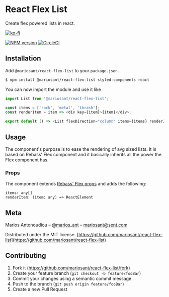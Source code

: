 # React Flex List

Create flex powered lists in react.

[![ko-fi](https://www.ko-fi.com/img/githubbutton_sm.svg)](https://ko-fi.com/M4M7W45W)

[![NPM version](https://img.shields.io/npm/v/@mariosant/react-flex-list.svg)](https://www.npmjs.com/package/@mariosant/react-flex-list)
[![CircleCI](https://circleci.com/gh/mariosant/react-flex-list/tree/master.svg?style=svg)](https://circleci.com/gh/mariosant/react-flex-list/tree/master)

## Installation

Add `@mariosant/react-flex-list` to your `package.json`.

```bash
$ npm install @mariosant/react-flex-list styled-components react
```

You can now import the module and use it like

```javascript
import List from '@mariosant/react-flex-list';

const items = ['rock', 'metal', 'thrash'];
const renderItem = item => <div key={item}>{item}</div>;

export default () => <List flexDirection="column" items={items} renderItem={renderItem} />;
```

## Usage

The component's purpose is to ease the rendering of avg sized lists. It is based on Rebass' Flex component and it basically inherits all the power the Flex component has.

### Props

The component extends [Rebass' Flex props](https://rebassjs.org/Flex) and adds the following:

```
items: any[]
renderItem: (item: any) => ReactElement
```

## Meta

Marios Antonoudiou – [@marios_ant](https://twitter.com/marios_ant) – mariosant@sent.com

Distributed under the MIT license. [https://github.com/mariosant/react-flex-list](https://github.com/mariosant/react-flex-list)

## Contributing

1. Fork it (<https://github.com/mariosant/react-flex-list/fork>)
2. Create your feature branch (`git checkout -b feature/fooBar`)
3. Commit your changes using a semantic commit message.
4. Push to the branch (`git push origin feature/fooBar`)
5. Create a new Pull Request
